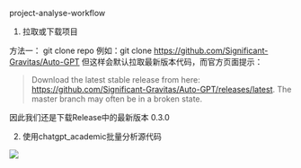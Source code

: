 project-analyse-workflow

1. 拉取或下载项目

方法一： git clone repo
例如：git clone https://github.com/Significant-Gravitas/Auto-GPT
但这样会默认拉取最新版本代码，而官方页面提示：

> Download the latest stable release from here: https://github.com/Significant-Gravitas/Auto-GPT/releases/latest. The master branch may often be in a broken state.

因此我们还是下载Release中的最新版本 0.3.0

2. 使用chatgpt_academic批量分析源代码

![](https://p.ipic.vip/wvtcrf.jpg)



